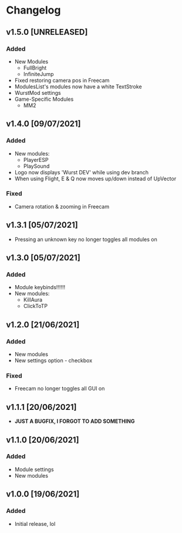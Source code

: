 # Changelog

## v1.5.0 [UNRELEASED]
### Added
- New Modules
  * FullBright
  * InfiniteJump
- Fixed restoring camera pos in Freecam
- ModulesList's modules now have a white TextStroke
- WurstMod settings
- Game-Specific Modules
  * MM2

## v1.4.0 [09/07/2021]
### Added
- New modules:
  * PlayerESP
  * PlaySound
- Logo now displays 'Wurst DEV' while using dev branch
- When using Flight, E & Q now moves up/down instead of UpVector
### Fixed
- Camera rotation & zooming in Freecam

## v1.3.1 [05/07/2021]
- Pressing an unknown key no longer toggles all modules on

## v1.3.0 [05/07/2021]
### Added
- Module keybinds!!!!!!
- New modules:
  * KillAura
  * ClickToTP

## v1.2.0 [21/06/2021]
### Added
- New modules
- New settings option - checkbox
### Fixed
- Freecam no longer toggles all GUI on

## v1.1.1 [20/06/2021]
- **JUST A BUGFIX, I FORGOT TO ADD SOMETHING**

## v1.1.0 [20/06/2021]
### Added
- Module settings
- New modules

## v1.0.0 [19/06/2021]
### Added
- Initial release, lol
